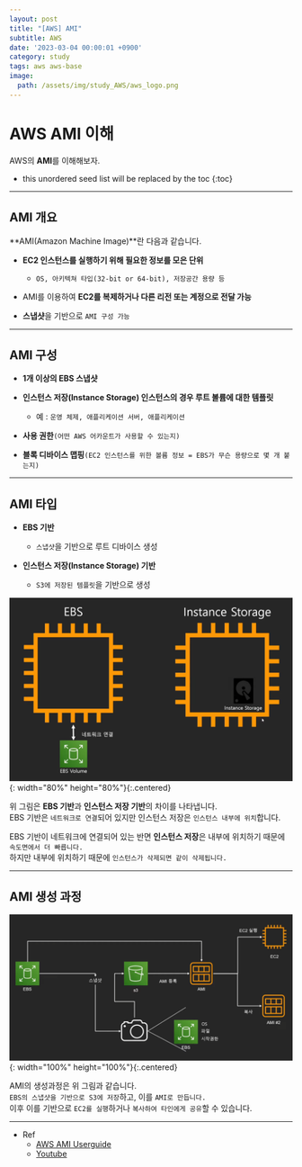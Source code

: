 ```yaml
---
layout: post
title: "[AWS] AMI"
subtitle: AWS
date: '2023-03-04 00:00:01 +0900'
category: study
tags: aws aws-base
image:
  path: /assets/img/study_AWS/aws_logo.png
---
```


# AWS AMI 이해
AWS의 **AMI**를 이해해보자.

<!--more-->

* this unordered seed list will be replaced by the toc
{:toc}

<hr/>

## AMI 개요

**AMI(Amazon Machine Image)**란 다음과 같습니다.

* **EC2 인스턴스를 실행하기 위해 필요한 정보를 모은 단위**
    + `OS, 아키텍쳐 타입(32-bit or 64-bit), 저장공간 용량 등`

* AMI를 이용하여 **EC2를 복제하거나 다른 리전 또는 계정으로 전달 가능**

* **스냅샷**을 기반으로 `AMI 구성 가능`

<hr/>

## AMI 구성

* **1개 이상의 EBS 스냅샷**

* **인스턴스 저장(Instance Storage) 인스턴스의 경우 루트 볼륨에 대한 템플릿**
    + 예 : `운영 체제, 애플리케이션 서버, 애플리케이션`

* **사용 권한**`(어떤 AWS 어카운트가 사용할 수 있는지)`

* **블록 디바이스 맵핑**`(EC2 인스턴스를 위한 볼륨 정보 = EBS가 무슨 용량으로 몇 개 붙는지)`

<hr/>

## AMI 타입

* **EBS 기반**
    + `스냅샷`을 기반으로 루트 디바이스 생성

* **인스턴스 저장(Instance Storage) 기반**
    + `S3에 저장된 템플릿`을 기반으로 생성

![AMI_types](/assets/img/study_AWS/[AWS]_AMI_이해/AMI_types.png){: width="80%" height="80%"}{:.centered}

위 그림은 **EBS 기반**과 **인스턴스 저장 기반**의 차이를 나타냅니다. <br>
EBS 기반은 `네트워크로 연결`되어 있지만 인스턴스 저장은 `인스턴스 내부에 위치`합니다.

EBS 기반이 네트워크에 연결되어 있는 반면 **인스턴스 저장**은 내부에 위치하기 때문에 `속도면에서 더 빠릅니다.` <br>
하지만 내부에 위치하기 때문에 `인스턴스가 삭제되면 같이 삭제됩니다.`

<hr/>

## AMI 생성 과정

![AMI_making](/assets/img/study_AWS/[AWS]_AMI_이해/AMI_making.png){: width="100%" height="100%"}{:.centered}

AMI의 생성과정은 위 그림과 같습니다. <br>
`EBS의 스냅샷을 기반으로 S3에 저장`하고, 이를 `AMI로 만듭니다.` <br>
이후 이를 기반으로 `EC2를 실행`하거나 `복사하여 타인에게 공유`할 수 있습니다.

<hr/>

* Ref
  - [AWS AMI Userguide](https://docs.aws.amazon.com/ko_kr/AWSEC2/latest/UserGuide/AMIs.html)
  - [Youtube](https://youtu.be/N8TB_6AbaM4)